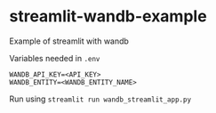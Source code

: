 # streamlit-wandb-example

Example of streamlit with wandb

Variables needed in `.env`

```
WANDB_API_KEY=<API_KEY>
WANDB_ENTITY=<WANDB_ENTITY_NAME>
```

Run using `streamlit run wandb_streamlit_app.py`
